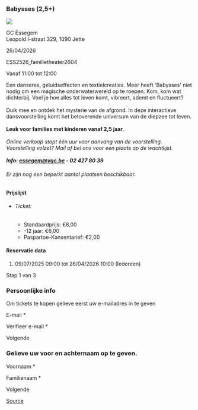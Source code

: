 ### Babysses (2,5+)

![](https://s3-eu-west-1.amazonaws.com/os-kwdo/prod/vgc/images/activity/686e8d59643ee_Babysses_©_Aline_Horodyska_%282%29.jpg)

GC Essegem  
Leopold I-straat 329, 1090 Jette

26/04/2026

ESS2526_familietheater2604

Vanaf 11:00 tot 12:00

Een danseres, geluidseffecten en textielcreaties. Meer heeft 'Babysses' niet nodig om een magische onderwaterwereld op te roepen. Kom, kom wat dichterbij. Voel je hoe alles tot leven komt, vibreert, ademt en fluctueert?  
<br/>Duik mee en ontdek het mysterie van de afgrond. In deze interactieve dansvoorstelling komt het betoverende universum van de diepzee tot leven.  
<br/>**Leuk voor families met kinderen vanaf 2,5 jaar**.  
<br/>*Online verkoop stopt één uur voor aanvang van de voorstelling.  
Voorstelling volzet? Mail of bel ons voor een plaats op de wachtlijst.  
<br/>**Info: [essegem@vgc.be](mailto:essegem@vgc.be) - 02 427 80 39***  

###### *Er zijn nog een beperkt aantal plaatsen beschikbaar.*

#### Prijslijst

* ###### Ticket:
    
    * Standaardprijs: €8,00
    * \-12 jaar: €6,00
    * Paspartoe-Kansentarief: €2,00

  

#### Reservatie data

1.  09/07/2025 09:00 tot 26/04/2026 10:00 (Iedereen)

Stap 1 van 3

 

### Persoonlijke info

Om tickets te kopen gelieve eerst uw e-mailadres in te geven

  

E-mail \* 

Verifieer e-mail \* 

Volgende

### Gelieve uw voor en achternaam op te geven.

Voornaam \* 

Familienaam \* 

Volgende

[Source](https://tickets.vgc.be/ticketingActivity/subscribe/ESS2526_familietheater2604)